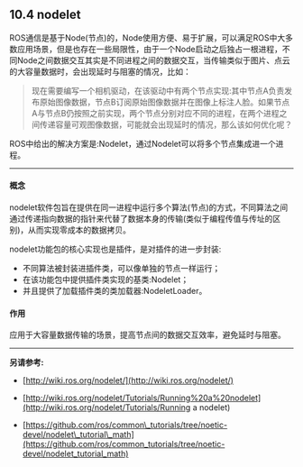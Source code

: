 ## 10.4 nodelet

ROS通信是基于Node\(节点\)的，Node使用方便、易于扩展，可以满足ROS中大多数应用场景，但是也存在一些局限性，由于一个Node启动之后独占一根进程，不同Node之间数据交互其实是不同进程之间的数据交互，当传输类似于图片、点云的大容量数据时，会出现延时与阻塞的情况，比如：

> 现在需要编写一个相机驱动，在该驱动中有两个节点实现:其中节点A负责发布原始图像数据，节点B订阅原始图像数据并在图像上标注人脸。如果节点A与节点B仍按照之前实现，两个节点分别对应不同的进程，在两个进程之间传递容量可观图像数据，可能就会出现延时的情况，那么该如何优化呢？

ROS中给出的解决方案是:Nodelet，通过Nodelet可以将多个节点集成进一个进程。

---

#### **概念**

nodelet软件包旨在提供在同一进程中运行多个算法\(节点\)的方式，不同算法之间通过传递指向数据的指针来代替了数据本身的传输\(类似于编程传值与传址的区别\)，从而实现零成本的数据拷贝。

nodelet功能包的核心实现也是插件，是对插件的进一步封装:

* 不同算法被封装进插件类，可以像单独的节点一样运行；
* 在该功能包中提供插件类实现的基类:Nodelet；
* 并且提供了加载插件类的类加载器:NodeletLoader。

#### **作用**

应用于大容量数据传输的场景，提高节点间的数据交互效率，避免延时与阻塞。

---

**另请参考:**

* [http://wiki.ros.org/nodelet/](http://wiki.ros.org/nodelet/)

* [http://wiki.ros.org/nodelet/Tutorials/Running%20a%20nodelet](http://wiki.ros.org/nodelet/Tutorials/Running a nodelet)

* [https://github.com/ros/common\_tutorials/tree/noetic-devel/nodelet\_tutorial\_math](https://github.com/ros/common_tutorials/tree/noetic-devel/nodelet_tutorial_math)




